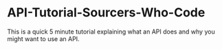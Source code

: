 # API-Tutorial-Sourcers-Who-Code
This is a quick 5 minute tutorial explaining what an API does and why you might want to use an API.
